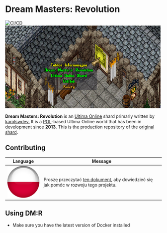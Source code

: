 # Dream Masters: Revolution

![CI/CD](https://github.com/karolswdev/ultima-online-dmr/workflows/CI/CD/badge.svg?branch=develop)
![Welcome to DMR](docs/img/welcome-readme.png)

**Dream Masters: Revolution** is an [Ultima Online](https://en.wikipedia.org/wiki/Ultima_Online) shard primarly written by [karolswdev.](https://github.com/karolswdev/) It is a [POL](https://github.com/polserver/polserver)-based Ultima Online world that has been in development since **2013**. This is the production repository of the [original shard](http://www.ultima-dm.pl).

## Contributing

Language|Message|
|---|------|
|![Polish](docs/img/poland.png)|Proszę przeczytać [ten dokument](docs/contrib_pl.md), aby dowiedzieć się jak pomóc w rozwoju tego projektu.

## Using DM:R

* Make sure you have the latest version of Docker installed



